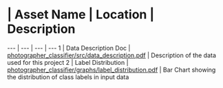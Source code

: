  # | Asset Name | Location | Description
--- | --- | --- | ---
1 | Data Description Doc | [photographer_classifier/src/data_description.pdf](src/data_description.pdf) | Description of the data used for this project 
2 | Label Distribution   | [photographer_classifier/graphs/label_distribution.pdf](graphs/label_distribution.pdf) | Bar Chart showing the distribution of class labels in input data 
